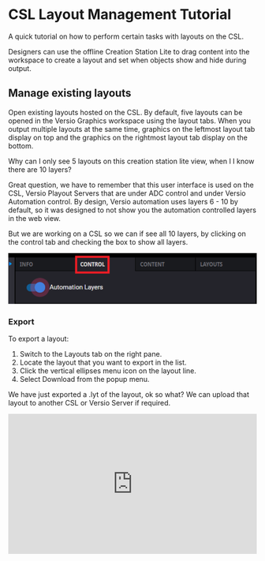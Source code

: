 <!--
Title : 2087493295_csl_layout_management_tutorial

- Created : 2021-12-30 15:40
- Updated :
- Author : James Rivers
- Written against (version):
- Sources :
	-  Versio Platform 4.6 System Operations
- Author Notes :
- Tags : [!versio_graphics_moc](../../!versio_graphics_moc.md)
-->

# CSL Layout Management Tutorial 
A quick tutorial on how to perform certain tasks with layouts on the CSL. 
 
Designers can use the offline Creation Station Lite to drag content into the workspace to create a layout and set when objects show and hide during output.

## Manage existing layouts
Open existing layouts hosted on the CSL. By default, five layouts can be opened in the Versio Graphics workspace using the layout tabs. When you output multiple layouts at the same time, graphics on the leftmost layout tab display on top and the graphics on the rightmost layout tab display on the bottom.

Why can I only see 5 layouts on this creation station lite view, when I I know there are 10 layers?

Great question, we have to remember that this user interface is used on the CSL, Versio Playout Servers that are under ADC control and under Versio Automation control. By design, Versio automation uses layers 6 - 10 by default, so it was designed to not show you the automation controlled layers in the web view.  

But we are working on a CSL so we can if see all 10 layers, by clicking on the control tab and checking the box to show all layers. 

![](attachments/Pasted%20image%2020211230155135.png)


### Export 
To export a layout:
1.  Switch to the Layouts tab on the right pane. 
2. Locate the layout that you want to export in the list.
3. Click the vertical ellipses menu icon on the layout line.
4. Select Download from the popup menu.

We have just exported a .lyt of the layout, ok so what?  We can upload that layout to another CSL or Versio Server if required. 
<!-- VIDEO HERE-->
<div style="padding:56.25% 0 0 0;position:relative;"><iframe src="https://player.vimeo.com/video/661166181?h=f5c48784d3&title=0&byline=0&portrait=0&speed=0&badge=0&autopause=0&player_id=0&app_id=58479/embed" allow="autoplay; fullscreen; picture-in-picture" allowfullscreen frameborder="0" style="position:absolute;top:0;left:0;width:100%;height:100%;"></iframe></div>



